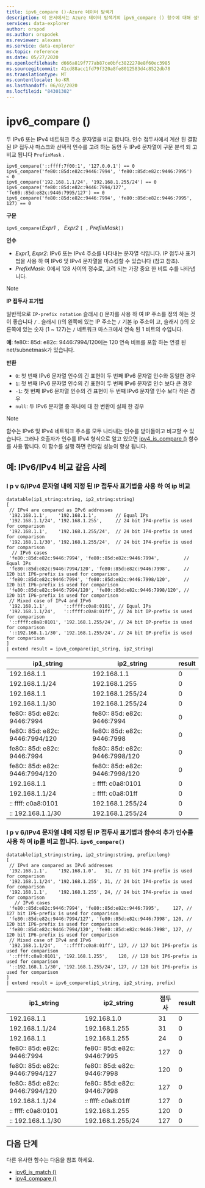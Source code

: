 ```yaml
---
title: ipv6_compare ()-Azure 데이터 탐색기
description: 이 문서에서는 Azure 데이터 탐색기의 ipv6_compare () 함수에 대해 설명 합니다.
services: data-explorer
author: orspod
ms.author: orspodek
ms.reviewer: alexans
ms.service: data-explorer
ms.topic: reference
ms.date: 05/27/2020
ms.openlocfilehash: d666a819f777ab87ce0bfc3822278e8f60ec3985
ms.sourcegitcommit: 41cd88acc1fd79f320a8fe8012583d4c8522db78
ms.translationtype: MT
ms.contentlocale: ko-KR
ms.lasthandoff: 06/02/2020
ms.locfileid: "84301302"
---
```

# <a name="ipv6_compare"></a>ipv6_compare ()

두 IPv6 또는 IPv4 네트워크 주소 문자열을 비교 합니다. 인수 접두사에서 계산 된 결합 된 IP 접두사 마스크와 선택적 인수를 고려 하는 동안 두 IPv6 문자열이 구문 분석 되 고 비교 됩니다 `PrefixMask` .

```kusto
ipv6_compare('::ffff:7f00:1', '127.0.0.1') == 0
ipv6_compare('fe80::85d:e82c:9446:7994', 'fe80::85d:e82c:9446:7995')  < 0
ipv6_compare('192.168.1.1/24', '192.168.1.255/24') == 0
ipv6_compare('fe80::85d:e82c:9446:7994/127', 'fe80::85d:e82c:9446:7995/127') == 0
ipv6_compare('fe80::85d:e82c:9446:7994', 'fe80::85d:e82c:9446:7995', 127) == 0
```

**구문**

`ipv6_compare(`*Expr1* `, ` *Expr2* `[ ,` *PrefixMask*`])`

**인수**

* *Expr1*, *Expr2*: IPv6 또는 IPv4 주소를 나타내는 문자열 식입니다. IP 접두사 표기법을 사용 하 여 IPv6 및 IPv4 문자열을 마스킹할 수 있습니다 (참고 참조).
* *PrefixMask*: 0에서 128 사이의 정수로, 고려 되는 가장 중요 한 비트 수를 나타냅니다.

> [!Note] 
>**IP 접두사 표기법**
> 
>일반적으로 `IP-prefix notation` 슬래시 () 문자를 사용 하 여 IP 주소를 정의 하는 것이 좋습니다 `/` .
>슬래시 ()의 왼쪽에 있는 IP 주소는 `/` 기본 ip 주소이 고, 슬래시 ()의 오른쪽에 있는 숫자 (1 ~ 127)는 `/` 네트워크 마스크에서 연속 된 1 비트의 수입니다. 
>
> **예**: fe80:: 85d: e82c: 9446:7994/120에는 120 연속 비트를 포함 하는 연결 된 net/subnetmask가 있습니다.

**반환**

* `0`: 첫 번째 IPv6 문자열 인수의 긴 표현이 두 번째 IPv6 문자열 인수와 동일한 경우
* `1`: 첫 번째 IPv6 문자열 인수의 긴 표현이 두 번째 IPv6 문자열 인수 보다 큰 경우
* `-1`: 첫 번째 IPv6 문자열 인수의 긴 표현이 두 번째 IPv6 문자열 인수 보다 작은 경우
* `null`: 두 IPv6 문자열 중 하나에 대 한 변환이 실패 한 경우

> [!Note]
> 함수는 IPv6 및 IPv4 네트워크 주소를 모두 나타내는 인수를 받아들이고 비교할 수 있습니다. 그러나 호출자가 인수를 IPv4 형식으로 알고 있으면 [ipv4_is_compare ()](./ipv4-comparefunction.md) 함수를 사용 합니다. 이 함수를 실행 하면 런타임 성능이 향상 됩니다.

## <a name="examples-ipv6ipv4-comparison-equality-cases"></a>예: IPv6/IPv4 비교 같음 사례

### <a name="compare-ips-using-the-ip-prefix-notation-specified-inside-the-ipv6ipv4-strings"></a>I p v 6/IPv4 문자열 내에 지정 된 IP 접두사 표기법을 사용 하 여 ip 비교

<!-- csl: https://help.kusto.windows.net/Samples -->
```kusto
datatable(ip1_string:string, ip2_string:string)
[
 // IPv4 are compared as IPv6 addresses
 '192.168.1.1',    '192.168.1.1',       // Equal IPs
 '192.168.1.1/24', '192.168.1.255',     // 24 bit IP4-prefix is used for comparison
 '192.168.1.1',    '192.168.1.255/24',  // 24 bit IP4-prefix is used for comparison
 '192.168.1.1/30', '192.168.1.255/24',  // 24 bit IP4-prefix is used for comparison
  // IPv6 cases
 'fe80::85d:e82c:9446:7994', 'fe80::85d:e82c:9446:7994',         // Equal IPs
 'fe80::85d:e82c:9446:7994/120', 'fe80::85d:e82c:9446:7998',     // 120 bit IP6-prefix is used for comparison
 'fe80::85d:e82c:9446:7994', 'fe80::85d:e82c:9446:7998/120',     // 120 bit IP6-prefix is used for comparison
 'fe80::85d:e82c:9446:7994/120', 'fe80::85d:e82c:9446:7998/120', // 120 bit IP6-prefix is used for comparison
 // Mixed case of IPv4 and IPv6
 '192.168.1.1',      '::ffff:c0a8:0101', // Equal IPs
 '192.168.1.1/24',   '::ffff:c0a8:01ff', // 24 bit IP-prefix is used for comparison
 '::ffff:c0a8:0101', '192.168.1.255/24', // 24 bit IP-prefix is used for comparison
 '::192.168.1.1/30', '192.168.1.255/24', // 24 bit IP-prefix is used for comparison
]
| extend result = ipv6_compare(ip1_string, ip2_string)
```

|ip1_string|ip2_string|result|
|---|---|---|
|192.168.1.1|192.168.1.1|0|
|192.168.1.1/24|192.168.1.255|0|
|192.168.1.1|192.168.1.255/24|0|
|192.168.1.1/30|192.168.1.255/24|0|
|fe80:: 85d: e82c: 9446:7994|fe80:: 85d: e82c: 9446:7994|0|
|fe80:: 85d: e82c: 9446:7994/120|fe80:: 85d: e82c: 9446:7998|0|
|fe80:: 85d: e82c: 9446:7994|fe80:: 85d: e82c: 9446:7998/120|0|
|fe80:: 85d: e82c: 9446:7994/120|fe80:: 85d: e82c: 9446:7998/120|0|
|192.168.1.1|:: ffff: c0a8:0101|0|
|192.168.1.1/24|:: ffff: c0a8:01ff|0|
|:: ffff: c0a8:0101|192.168.1.255/24|0|
|:: 192.168.1.1/30|192.168.1.255/24|0|

### <a name="compare-ips-using-ip-prefix-notation-specified-inside-the-ipv6ipv4-strings-and-as-additional-argument-of-the-ipv6_compare-function"></a>I p v 6/IPv4 문자열 내에 지정 된 IP 접두사 표기법과 함수의 추가 인수를 사용 하 여 ip를 비교 합니다. `ipv6_compare()`

<!-- csl: https://help.kusto.windows.net/Samples -->
```kusto
datatable(ip1_string:string, ip2_string:string, prefix:long)
[
 // IPv4 are compared as IPv6 addresses 
 '192.168.1.1',    '192.168.1.0',   31, // 31 bit IP4-prefix is used for comparison
 '192.168.1.1/24', '192.168.1.255', 31, // 24 bit IP4-prefix is used for comparison
 '192.168.1.1',    '192.168.1.255', 24, // 24 bit IP4-prefix is used for comparison
   // IPv6 cases
 'fe80::85d:e82c:9446:7994', 'fe80::85d:e82c:9446:7995',     127, // 127 bit IP6-prefix is used for comparison
 'fe80::85d:e82c:9446:7994/127', 'fe80::85d:e82c:9446:7998', 120, // 120 bit IP6-prefix is used for comparison
 'fe80::85d:e82c:9446:7994/120', 'fe80::85d:e82c:9446:7998', 127, // 120 bit IP6-prefix is used for comparison
 // Mixed case of IPv4 and IPv6
 '192.168.1.1/24',   '::ffff:c0a8:01ff', 127, // 127 bit IP6-prefix is used for comparison
 '::ffff:c0a8:0101', '192.168.1.255',    120, // 120 bit IP6-prefix is used for comparison
 '::192.168.1.1/30', '192.168.1.255/24', 127, // 120 bit IP6-prefix is used for comparison
]
| extend result = ipv6_compare(ip1_string, ip2_string, prefix)
```

|ip1_string|ip2_string|접두사|result|
|---|---|---|---|
|192.168.1.1|192.168.1.0|31|0|
|192.168.1.1/24|192.168.1.255|31|0|
|192.168.1.1|192.168.1.255|24|0|
|fe80:: 85d: e82c: 9446:7994|fe80:: 85d: e82c: 9446:7995|127|0|
|fe80:: 85d: e82c: 9446:7994/127|fe80:: 85d: e82c: 9446:7998|120|0|
|fe80:: 85d: e82c: 9446:7994/120|fe80:: 85d: e82c: 9446:7998|127|0|
|192.168.1.1/24|:: ffff: c0a8:01ff|127|0|
|:: ffff: c0a8:0101|192.168.1.255|120|0|
|:: 192.168.1.1/30|192.168.1.255/24|127|0|

## <a name="next-steps"></a>다음 단계

다른 유사한 함수는 다음을 참조 하세요.

* [ipv6_is_match ()](ipv6-is-matchfunction.md)
* [ipv4_compare ()](ipv4-comparefunction.md)
